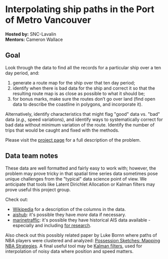 # Interpolating ship paths in the Port of Metro Vancouver

**Hosted by:** SNC-Lavalin  
**Mentors:** Cameron Wallace

## Goal

Look through the data to find all the records for a particular ship over a ten
day period, and:

1. generate a route map for the ship over that ten day period;
2. identify when there is bad data for the ship and correct it so that the
   resulting route map is as close as possible to what it should be;
3. for bonus marks, make sure the routes don’t go over land (find open data to
   describe the coastline in polygons, and incorporate it).

Alternatively, identify characteristics that might flag "good" data vs. "bad"
data (*e.g.,* speed variations), and identify ways to systematically correct for
bad data without minimum variation of the route. Identify the number of trips
that would be caught and fixed with the methods.

Please visit the
[project page](http://workshop.bcdata.ca/2018/project/project-3/) for a full
description of the problem.

## Data team notes

These data are well formatted and fairly easy to work with; however, the problem
may prove tricky in that spatial time series data sometimes pose unique
challenges from the "typical" data science point of view. We anticipate that
tools like Latent Dirichlet Allocation or Kalman filters may prove useful this
project group.

Check out:

* [Wikipedia](https://www.wikiwand.com/en/Automatic_identification_system#/Detailed_description:_Class_A_units)
  for a description of the columns in the data.
* [aishub](http://www.aishub.net/stations): it's possible they have *more* data
  if necessary.
* [marinetraffic](https://www.marinetraffic.com/en/p/ais-historical-data): it's
  possible they have historical AIS data available - especially and including
  [for research](https://www.marinetraffic.com/en/p/ais-for-research).

Also check out this possibly related paper by Luke Bornn where paths of NBA
  players were clustered and analyzed:
  [Possession Sketches: Mapping NBA Strategies](http://www.sloansportsconference.com/wp-content/uploads/2017/02/1624.pdf). A
  final useful tool may be
  [Kalman filters](https://www.wikiwand.com/en/Fast_Kalman_filter), used for
  interpolation of noisy data where position and speed matters.

